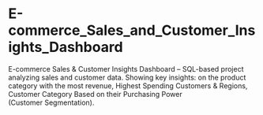 # E-commerce_Sales_and_Customer_Insights_Dashboard
E-commerce Sales &amp; Customer Insights Dashboard – SQL-based project analyzing sales and customer data. Showing key insights: on the product category with the most revenue, Highest Spending Customers &amp; Regions, Customer Category Based on their Purchasing Power (Customer Segmentation).
